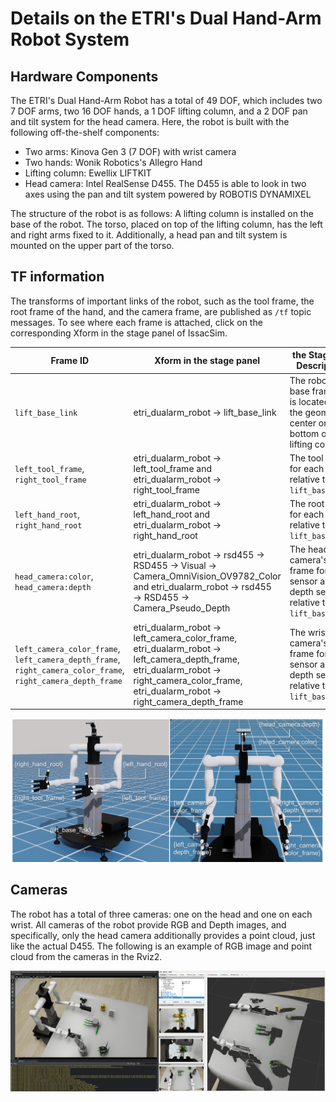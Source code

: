 # Details on the ETRI's Dual Hand-Arm Robot System

## Hardware Components

The ETRI's Dual Hand-Arm Robot has a total of 49 DOF, which includes two 7 DOF arms, two 16 DOF hands, a 1 DOF lifting column, and a 2 DOF pan and tilt system for the head camera. Here, the robot is built with the following off-the-shelf components:
- Two arms: Kinova Gen 3 (7 DOF) with wrist camera
- Two hands: Wonik Robotics's Allegro Hand
- Lifting column: Ewellix LIFTKIT
- Head camera: Intel RealSense D455. The D455 is able to look in two axes using the pan and tilt system powered by ROBOTIS DYNAMIXEL

The structure of the robot is as follows: A lifting column is installed on the base of the robot. The torso, placed on top of the lifting column, has the left and right arms fixed to it. Additionally, a head pan and tilt system is mounted on the upper part of the torso.

## TF information

The transforms of important links of the robot, such as the tool frame, the root frame of the hand, and the camera frame, are published as `/tf` topic messages. To see where each frame is attached, click on the corresponding Xform in the stage panel of IssacSim.

| Frame ID  |  Xform in the stage panel | the Stage Tre Description |
|---|---|---|
| `lift_base_link` | etri_dualarm_robot &rarr; lift_base_link | The robot's base frame. It is located at the geometric center on bottom of the lifting column |
| `left_tool_frame`, `right_tool_frame` | etri_dualarm_robot &rarr; left_tool_frame and etri_dualarm_robot &rarr; right_tool_frame | The tool frame for each arm relative to `lift_base_link` |
| `left_hand_root`, `right_hand_root` | etri_dualarm_robot &rarr; left_hand_root and etri_dualarm_robot &rarr; right_hand_root | The root frame for each hand relative to `lift_base_link` |
| `head_camera:color`, `head_camera:depth` | etri_dualarm_robot &rarr; rsd455 &rarr; RSD455 &rarr; Visual &rarr; Camera_OmniVision_OV9782_Color and etri_dualarm_robot &rarr; rsd455 &rarr; RSD455 &rarr; Camera_Pseudo_Depth | The head camera's frame for RGB sensor and depth sensor relative to `lift_base_link` |
| `left_camera_color_frame`, `left_camera_depth_frame`, `right_camera_color_frame`, `right_camera_depth_frame` | etri_dualarm_robot &rarr; left_camera_color_frame, etri_dualarm_robot &rarr; left_camera_depth_frame, etri_dualarm_robot &rarr; right_camera_color_frame, etri_dualarm_robot &rarr; right_camera_depth_frame | The wrist camera's frame for RGB sensor and depth sensor relative to `lift_base_link` |

![Frames](https://github.com/DonghyungKim/ETRI-Dual-Hand-Arm-Robot/blob/main/docs/robot_frames.jpg)

## Cameras

The robot has a total of three cameras: one on the head and one on each wrist. All cameras of the robot provide RGB and Depth images, and specifically, only the head camera additionally provides a point cloud, just like the actual D455. The following is an example of RGB image and point cloud from the cameras in the Rviz2.

![Example of RGB image and point cloud from the cameras in the Rviz2](https://github.com/DonghyungKim/ETRI-Dual-Hand-Arm-Robot/blob/main/docs/example_rgb_img_and_point_cloud_in_rviz2.jpg)
